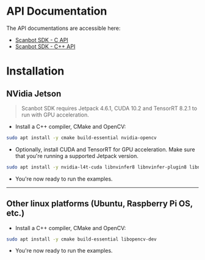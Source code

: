 # API Documentation
The API documentations are accessible here: 
* [Scanbot SDK - C API](https://scanbotsdk.github.io/documentation/barcode-scanner-sdk/linux/ScanbotSDK_8h.html)
* [Scanbot SDK - C++ API](https://scanbotsdk.github.io/documentation/barcode-scanner-sdk/linux/ScanbotSDK_8hpp.html)

# Installation

## NVidia Jetson

> Scanbot SDK requires Jetpack 4.6.1, CUDA 10.2 and TensorRT 8.2.1 to run with GPU acceleration.

* Install a C++ compiler, CMake and OpenCV:

```bash
sudo apt install -y cmake build-essential nvidia-opencv
```

* Optionally, install CUDA and TensorRT for GPU acceleration. Make sure that you're running a supported Jetpack version.

```bash
sudo apt install -y nvidia-l4t-cuda libnvinfer8 libnvinfer-plugin8 libnvonnxparsers8
```

* You're now ready to run the examples.

----

## Other linux platforms (Ubuntu, Raspberry Pi OS,  etc.)

* Install a C++ compiler, CMake and OpenCV:

```bash
sudo apt install -y cmake build-essential libopencv-dev
```

* You're now ready to run the examples.
